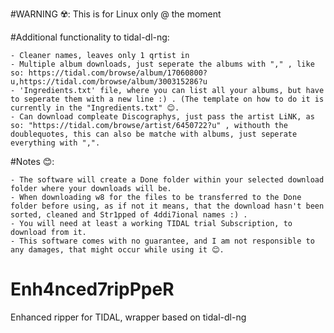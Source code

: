#WARNING ☢️: This is for Linux only @ the moment

#Additional functionality to tidal-dl-ng:

    - Cleaner names, leaves only 1 qrtist in
    - Multiple album downloads, just seperate the albums with "," , like so: https://tidal.com/browse/album/17060800?u,https://tidal.com/browse/album/300315286?u
    - 'Ingredients.txt' file, where you can list all your albums, but have to seperate them with a new line :) . (The template on how to do it is currently in the "Ingredients.txt" 😊.
    - Can download compleate Discographys, just pass the artist LiNK, as so: "https://tidal.com/browse/artist/6450722?u" , withouth the doublequotes, this can also be matche with albums, just seperate everything with ",".

#Notes 😊:

    - The software will create a Done folder within your selected download folder where your downloads will be.
    - When downloading w8 for the files to be transferred to the Done folder before using, as if not it means, that the download hasn't been sorted, cleaned and Str1pped of 4ddi7ional names :) .
    - You will need at least a working TIDAL trial Subscription, to download from it.
    - This software comes with no guarantee, and I am not responsible to any damages, that might occur while using it 😊.


# Enh4nced7ripPpeR
Enhanced ripper for TIDAL, wrapper based on tidal-dl-ng
